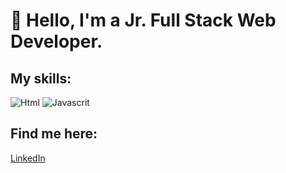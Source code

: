 # 👋 Hello, I'm a Jr. Full Stack Web Developer.

## My skills:

![Html](https://img.shields.io/badge/Html-ff0000?style=for-the-badge&logo=html&logoColor=white&labelColor=101010)
![Javascrit](https://img.shields.io/badge/Javascript-fff700?style=for-the-badge&logo=javascript&logoColor=white&labelColor=101010)

## Find me here:

[LinkedIn](https://www.linkedin.com/in/annalisa-de-santis-354a7b205)


